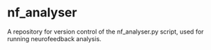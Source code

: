 # nf_analyser
A repository for version control of the nf_analyser.py script, used for running neurofeedback analysis.
